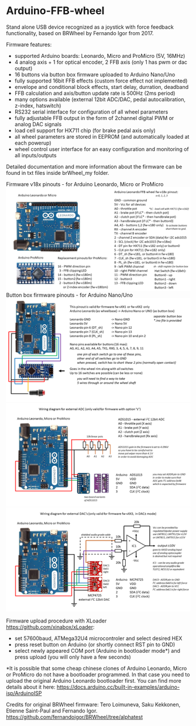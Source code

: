 # Arduino-FFB-wheel
Stand alone USB device recognized as a joystick with force feedback functionality, based on BRWheel by Fernando Igor from 2017.

Firmware features:
- supported Arduino boards: Leonardo, Micro and ProMicro (5V, 16MHz)
- 4 analog axis + 1 for optical encoder, 2 FFB axis (only 1 has pwm or dac output)
- 16 buttons via button box firmware uploaded to Arduino Nano/Uno
- fully supported 16bit FFB effects (custom force effect not implemented)
- envelope and conditional block effects, start delay, durration, deadband
- FFB calculation and axis/button update rate is 500Hz (2ms period)
- many options available (external 12bit ADC/DAC, pedal autocalibration, z-index, hatswitch)
- RS232 serial interface for configuration of all wheel parameters
- fully adjustable FFB output in the form of 2channel digital PWM or analog DAC signals
- load cell support for HX711 chip (for brake pedal axis only)
- all wheel parameters are stored in EEPROM (and automatically loaded at each powerup)
- wheel control user interface for an easy configuration and monitoring of all inputs/outputs

Detailed documentation and more information about the firmware can be found in txt files inside brWheel_my folder.

Firmware v18x pinouts - for Arduino Leonardo, Micro or ProMicro
![plot](./brWheel_my/Firmware-v18x%20pinout.png)
Button box firmware pinouts - for Arduino Nano/Uno
![plot](./brWheel_my/Firmware-vXX1%20button%20box%20pinout.png)
![plot](./brWheel_my/ads1015_wiring_diagram.png)
![plot](./brWheel_my/mcp4725_wiring_diagram.png)

Firmware upload procedure with XLoader https://github.com/xinabox/xLoader:
- set 57600baud, ATMega32U4 microcontroler and select desired HEX
- press reset button on Arduino (or shortly connect RST pin to GND)
- select newly appeared COM port (Arduino in bootloader mode*) and press upload (you will only have a few seconds)

*It is possible that some cheap chinese clones of Arduino Leonardo, Micro or ProMicro do not have a bootloader programmed. In that case you need to upload the original Arduino Leonardo bootloader first. You can find more details about it here: https://docs.arduino.cc/built-in-examples/arduino-isp/ArduinoISP

Credits for original BRWheel firmware: Tero Loimuneva, Saku Kekkonen, Etienne Saint-Paul and Fernando Igor.
https://github.com/fernandoigor/BRWheel/tree/alphatest
